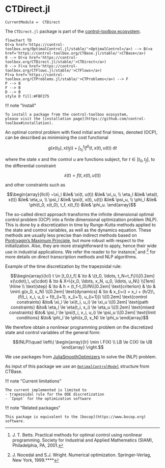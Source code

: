 # CTDirect.jl

```@meta
CurrentModule =  CTDirect
```

The `CTDirect.jl` package is part of the [control-toolbox ecosystem](https://github.com/control-toolbox).

```mermaid
flowchart TD
O(<a href='https://control-toolbox.org/OptimalControl.jl/stable/'>OptimalControl</a>) --> B(<a href='https://control-toolbox.org/CTBase.jl/stable/'>CTBase</a>)
O --> D(<a href='https://control-toolbox.org/CTDirect.jl/stable/'>CTDirect</a>)
O --> F(<a href='https://control-toolbox.org/CTFlows.jl/stable/'>CTFlows</a>)
P(<a href='https://control-toolbox.org/CTProblems.jl/stable/'>CTProblems</a>) --> F
P --> B
F --> B
D --> B
style D fill:#FBF275
```

!!! note "Install"

    To install a package from the control-toolbox ecosystem, 
    please visit the [installation page](https://github.com/control-toolbox#installation).

An optimal control problem with fixed initial and final times, denoted (OCP), can be described as minimising the cost functional

```math
g(x(t_0), x(t_f)) + \int_{t_0}^{t_f} f^{0}(t, x(t), u(t))~\mathrm{d}t
```

where the state $x$ and the control $u$ are functions subject, for $t \in [t_0, t_f]$,
to the differential constraint

```math
   \dot{x}(t) = f(t, x(t), u(t))
```

and other constraints such as

```math
\begin{array}{llcll}
~\xi_l  &\le& \xi(t, u(t))        &\le& \xi_u, \\
\eta_l &\le& \eta(t, x(t))       &\le& \eta_u, \\
\psi_l &\le& \psi(t, x(t), u(t)) &\le& \psi_u, \\
\phi_l &\le& \phi(t_0, x(t_0), t_f, x(t_f)) &\le& \phi_u.
\end{array}
```

The so-called direct approach transforms the infinite dimensional optimal control problem (OCP) into a finite dimensional optimization problem (NLP). This is done by a discretization in time by Runge-Kutta methods applied to the state and control variables, as well as the dynamics equation. These methods are usually less precise than indirect methods based on [Pontryagin’s Maximum Principle](https://en.wikipedia.org/w/index.php?title=Pontryagin's_maximum_principle&oldid=1160355192), but more robust with respect to the initialization. Also, they are more straightforward to apply, hence their wide use in industrial applications. We refer the reader to for instance[^1] and [^2] for more details on direct transcription methods and NLP algorithms.

[^1]: J. T. Betts. Practical methods for optimal control using nonlinear programming. Society for Industrial and Applied Mathematics (SIAM), Philadelphia, PA, 2001.

[^2]: J. Nocedal and S.J. Wright. Numerical optimization. Springer-Verlag, New York, 1999.****

Example of the time discretization by the trapezoidal rule:

```math
\begin{array}{lcl}
t \in [t_0,t_f]   & \to & \{t_0, \ldots, t_N=t_f\}\\[0.2em]
x(\cdot),\, u(\cdot) & \to & X=\{x_0, \ldots, x_N, u_0, \ldots, u_N\} \\[1em]
\hline
\\
\text{step} & \to & h = (t_f-t_0)/N\\[0.2em]
\text{criterion} & \to & \min\ g(x_0, x_N) \\[0.2em]
\text{dynamics}  & \to & x_{i+i} = x_i + (h/2)\, (f(t_i, x_i, u_i) + f(t_{i+1}, x_{i+1}, u_{i+1})) \\[0.2em]
\text{control constraints} &\to& \xi_l  \le  \xi(t_i, u_i)   \le \xi_u \\[0.2em]
\text{path constraints} &\to& \eta_l \le \eta(t_i, x_i)        \le \eta_u \\[0.2em]
\text{mixed constraints} &\to& \psi_l \le \psi(t_i, x_i, u_i) \le \psi_u \\[0.2em]
\text{limit conditions} &\to& \phi_l \le \phi(x_0, x_N) \le \phi_u
\end{array}
```

We therefore obtain a nonlinear programming problem on the discretized state and control variables of the general form:

```math
(NLP)\quad \left\{
\begin{array}{lr}
\min \ F(X) \\
LB \le C(X) \le UB
\end{array}
\right.
```

We use packages from [JuliaSmoothOptimizers](https://github.com/JuliaSmoothOptimizers) to solve the (NLP) problem.

As input of this package we use an [`OptimalControlModel`](@ref) structure from CTBase.

!!! note "Current limitations"

    The current implemented is limited to
    - trapezoidal rule for the ODE discretization
    - `Ipopt` for the optimization software

!!! note "Related packages"

    This package is equivalent to the [bocop](https://www.bocop.org) software.
